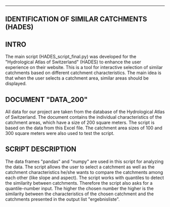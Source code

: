 ------------------------------------------------------------
IDENTIFICATION OF SIMILAR CATCHMENTS (HADES)
------------------------------------------------------------

INTRO
------------------------------------------------------------
The main script (HADES_script_final.py) was developed for the "Hydrological Atlas of Switzerland" (HADES) to enhance the user experience on their website. This is a tool for interactive selection of similar catchments based on different catchment characteristics. The main idea is that when the user selects a catchment area, similar areas should be displayed.

DOCUMENT "DATA_200"
------------------------------------------------------------
All data for our project are taken from the database of the Hydrological Atlas of Switzerland. The document contains the individual characteristics of the catchment areas, which have a size of 200 square meters. The script is based on the data from this Excel file. The catchment area sizes of 100 and 300 square meters were also used to test the script.

SCRIPT DESCRIPTION
------------------------------------------------------------
The data frames "pandas" and "numpy" are used in this script for analyzing the data. The script allows the user to select a catchment as well as the catchment characteristics he/she wants to compare the catchments among each other (like slope and aspect). The script works with quantiles to detect the similarity between catchments. Therefore the script also asks for a quantile-number input. The higher the chosen number the higher is the similarity between the characteristics of the chosen catchment and the catchments presented in the output list "ergebnisliste".
